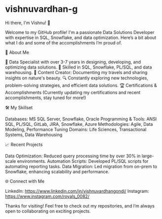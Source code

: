 ﻿# vishnuvardhan-g
Hi there, I'm Vishnu! 👋

Welcome to my GitHub profile! I'm a passionate Data Solutions Developer with expertise in SQL, Snowflake, and data optimization. Here’s a bit about what I do and some of the accomplishments I’m proud of.

🚀 About Me

💼 Data Specialist with over 3-7 years in designing, developing, and optimizing data solutions.
🧠 Skilled in SQL, Snowflake, PL/SQL, and data warehousing.
🎥 Content Creator: Documenting my travels and sharing insights on nature's beauty.
🔍 Constantly exploring new technologies, problem-solving strategies, and efficient data solutions.
🏆 Certifications & Accomplishments
(Currently updating my certifications and recent accomplishments, stay tuned for more!)

🛠️ My Skillset

Databases: MS SQL Server, Snowflake, Oracle
Programming & Tools: ANSI SQL, PL/SQL, GitLab, JIRA, Snowflake, Azure
Methodologies: Agile, Data Modeling, Performance Tuning
Domains: Life Sciences, Transactional Systems, Data Warehousing

📈 Recent Projects

Data Optimization: Reduced query processing time by over 30% in large-scale environments.
Automation Scripts: Developed PL/SQL scripts for automating reporting tasks.
Data Migration: Led migration from on-prem to Snowflake, enhancing scalability and performance.

🌐 Connect with Me

LinkedIn: https://www.linkedin.com/in/vishnuvardhangondi/
Instagram: https://www.instagram.com/royals_0082/



Thanks for visiting! Feel free to check out my repositories, and I’m always open to collaborating on exciting projects.



